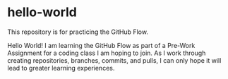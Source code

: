 # hello-world
This repository is for practicing the GitHub Flow.

Hello World! I am learning the GitHub Flow as part of a Pre-Work Assignment for a coding class I am hoping to join. As I work through creating repositories, branches, commits, and pulls, I can only hope it will lead to greater learning experiences.
